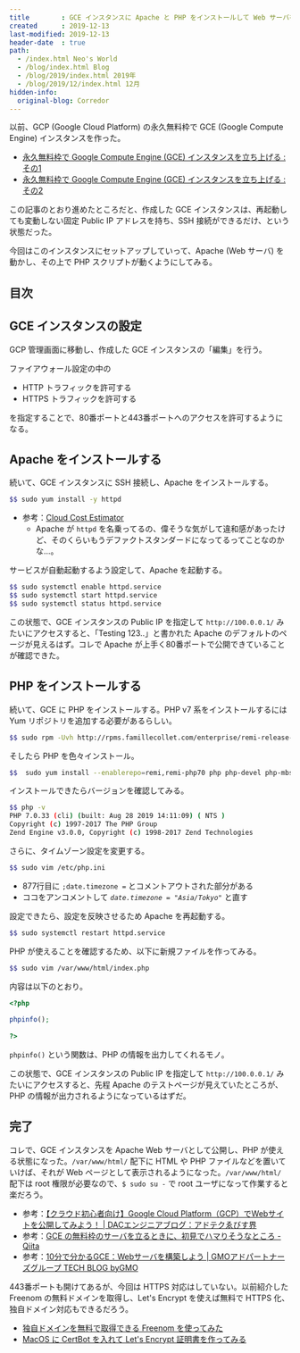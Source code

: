 ```yaml
---
title        : GCE インスタンスに Apache と PHP をインストールして Web サーバを公開してみた
created      : 2019-12-13
last-modified: 2019-12-13
header-date  : true
path:
  - /index.html Neo's World
  - /blog/index.html Blog
  - /blog/2019/index.html 2019年
  - /blog/2019/12/index.html 12月
hidden-info:
  original-blog: Corredor
---
```


以前、GCP (Google Cloud Platform) の永久無料枠で GCE (Google Compute Engine) インスタンスを作った。

- [永久無料枠で Google Compute Engine (GCE) インスタンスを立ち上げる : その1](/blog/2019/08/01-01.html)
- [永久無料枠で Google Compute Engine (GCE) インスタンスを立ち上げる : その2](/blog/2019/08/02-01.html)

この記事のとおり進めたところだと、作成した GCE インスタンスは、再起動しても変動しない固定 Public IP アドレスを持ち、SSH 接続ができるだけ、という状態だった。

今回はこのインスタンスにセットアップしていって、Apache (Web サーバ) を動かし、その上で PHP スクリプトが動くようにしてみる。

## 目次

## GCE インスタンスの設定

GCP 管理画面に移動し、作成した GCE インスタンスの「編集」を行う。

ファイアウォール設定の中の

- HTTP トラフィックを許可する
- HTTPS トラフィックを許可する

を指定することで、80番ポートと443番ポートへのアクセスを許可するようになる。

## Apache をインストールする

続いて、GCE インスタンスに SSH 接続し、Apache をインストールする。

```bash
$$ sudo yum install -y httpd
```

- 参考：[Cloud Cost Estimator](https://cloud.oracle.com/ja_JP/cost-estimator)
  - Apache が `httpd` を名乗ってるの、偉そうな気がして違和感があったけど、そのくらいもうデファクトスタンダードになってるってことなのかな…。

サービスが自動起動するよう設定して、Apache を起動する。

```bash
$$ sudo systemctl enable httpd.service
$$ sudo systemctl start httpd.service
$$ sudo systemctl status httpd.service
```

この状態で、GCE インスタンスの Public IP を指定して `http://100.0.0.1/` みたいにアクセスすると、「Testing 123..」と書かれた Apache のデフォルトのページが見えるはず。コレで Apache が上手く80番ポートで公開できていることが確認できた。

## PHP をインストールする

続いて、GCE に PHP をインストールする。PHP v7 系をインストールするには Yum リポジトリを追加する必要があるらしい。

```bash
$$ sudo rpm -Uvh http://rpms.famillecollet.com/enterprise/remi-release-7.rpm
```

そしたら PHP を色々インストール。

```bash
$$  sudo yum install --enablerepo=remi,remi-php70 php php-devel php-mbstring php-pdo php-gd -y
```

インストールできたらバージョンを確認してみる。

```bash
$$ php -v
PHP 7.0.33 (cli) (built: Aug 28 2019 14:11:09) ( NTS )
Copyright (c) 1997-2017 The PHP Group
Zend Engine v3.0.0, Copyright (c) 1998-2017 Zend Technologies
```

さらに、タイムゾーン設定を変更する。

```bash
$$ sudo vim /etc/php.ini
```

- 877行目に `;date.timezone =` とコメントアウトされた部分がある
- ココをアンコメントして _`date.timezone = "Asia/Tokyo"`_ と直す

設定できたら、設定を反映させるため Apache を再起動する。

```bash
$$ sudo systemctl restart httpd.service
```

PHP が使えることを確認するため、以下に新規ファイルを作ってみる。

```bash
$$ sudo vim /var/www/html/index.php
```

内容は以下のとおり。

```php
<?php
 
phpinfo();
 
?>
```

`phpinfo()` という関数は、PHP の情報を出力してくれるモノ。

この状態で、GCE インスタンスの Public IP を指定して `http://100.0.0.1/` みたいにアクセスすると、先程 Apache のテストページが見えていたところが、PHP の情報が出力されるようになっているはずだ。

## 完了

コレで、GCE インスタンスを Apache Web サーバとして公開し、PHP が使える状態になった。`/var/www/html/` 配下に HTML や PHP ファイルなどを置いていけば、それが Web ページとして表示されるようになった。`/var/www/html/` 配下は root 権限が必要なので、`$ sudo su -` で root ユーザになって作業すると楽だろう。

- 参考：[【クラウド初心者向け】Google Cloud Platform（GCP）でWebサイトを公開してみよう！ | DACエンジニアブログ：アドテクゑびす界](http://yebisupress.dac.co.jp/2018/08/23/publish_website_with_google-cloud-platform/)
- 参考：[GCE の無料枠のサーバを立るときに、初見でハマりそうなところ - Qiita](https://qiita.com/ndxbn/items/7ef0a96e409a5b5837bd)
- 参考：[10分で分かるGCE：Webサーバを構築しよう | GMOアドパートナーズグループ TECH BLOG byGMO](https://techblog.gmo-ap.jp/2019/07/08/10minutes-gce/)

443番ポートも開けてあるが、今回は HTTPS 対応はしていない。以前紹介した Freenom の無料ドメインを取得し、Let's Encrypt を使えば無料で HTTPS 化、独自ドメイン対応もできるだろう。

- [独自ドメインを無料で取得できる Freenom を使ってみた](/blog/2018/12/03-01.html)
- [MacOS に CertBot を入れて Let's Encrypt 証明書を作ってみる](/blog/2019/03/11-01.html)
